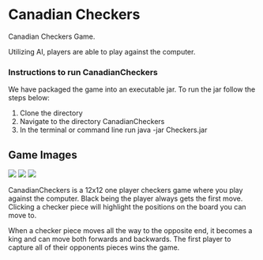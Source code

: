 # Canadian Checkers
Canadian Checkers Game.

Utilizing AI, players are able to play against the computer.

<h3>Instructions to run CanadianCheckers</h3>
<p>We have packaged the game into an executable jar. To run the jar follow the steps below:</p>
<ol>
<li>Clone the directory</li>
<li>Navigate to the directory CanadianCheckers</li>
<li>In the terminal or command line run java -jar Checkers.jar</li>
</ol>

<h2><b>Game Images</b></h2>
<img src="https://i.imgur.com/Y0svcws.png"/>
<img src="https://i.imgur.com/ZQX0xr2.png"/>
<img src="https://i.imgur.com/T5xNCKT.png"/>
<p>CanadianCheckers is a 12x12 one player checkers game where you play against the computer. Black being the player always gets the first move. Clicking a checker piece will highlight the positions on the board you can move to.</p>

<p>When a checker piece moves all the way to the opposite end, it becomes a king and can move both forwards and backwards. The first player to capture all of their opponents pieces wins the game.</p>